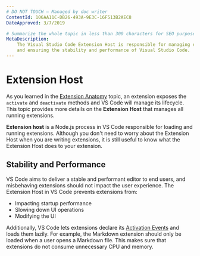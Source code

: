 ```yaml
---
# DO NOT TOUCH — Managed by doc writer
ContentId: 106AA11C-DB26-493A-9E3C-16F513B2AEC8
DateApproved: 3/7/2019

# Summarize the whole topic in less than 300 characters for SEO purpose
MetaDescription:
    The Visual Studio Code Extension Host is responsible for managing extensions
    and ensuring the stability and performance of Visual Studio Code.
---
```


# Extension Host

As you learned in the [Extension Anatomy](/api/get-started/extension-anatomy)
topic, an extension exposes the `activate` and `deactivate` methods and VS Code
will manage its lifecycle. This topic provides more details on the **Extension
Host** that manages all running extensions.

**Extension host** is a Node.js process in VS Code responsible for loading and
running extensions. Although you don't need to worry about the Extension Host
when you are writing extensions, it is still useful to know what the Extension
Host does to your extension.

## Stability and Performance

VS Code aims to deliver a stable and performant editor to end users, and
misbehaving extensions should not impact the user experience. The Extension Host
in VS Code prevents extensions from:

-   Impacting startup performance
-   Slowing down UI operations
-   Modifying the UI

Additionally, VS Code lets extensions declare its
[Activation Events](/api/references/activation-events) and loads them lazily.
For example, the Markdown extension should only be loaded when a user opens a
Markdown file. This makes sure that extensions do not consume unnecessary CPU
and memory.
